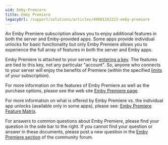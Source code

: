 ```yaml
---
uid: Emby-Premiere
title: Emby Premiere
legacyUrl: /support/solutions/articles/44001162223-emby-premiere
---
```


An Emby Premiere subscription allows you to enjoy additional features in both the server and Emby-provided apps.  Some apps provide individual unlocks for basic functionality but only Emby Premiere allows you to experience the full array of features in both the server and Emby apps.

Emby Premiere is attached to your server by [entering a key](Premiere-Key-Delivery.md).  The features are tied to this key, not any particular "account".  So, anyone who connects to your server will enjoy the benefits of Premiere (within the specified [limits](Premiere-Limits.md) of your subscription). 

For more information on the features of Emby Premiere as well as the purchase options, please see the web site [Emby Premiere page](https://emby.media/premiere.html).

For more information on what is offered by Emby Premiere vs. the individual app unlocks (available only in some apps), please see: [Emby Premiere Feature Matrix](https://github.com/MediaBrowser/Wiki/wiki/Emby-Premiere-Feature-Matrix).

For answers to common questions about Emby Premiere, please find your question in the side bar to the right.  If you cannot find your question or answer in these documents, please post a new question in the [Emby Premiere section](https://emby.media/community/index.php?/forum/157-emby-premiere-support/) of the community forum.